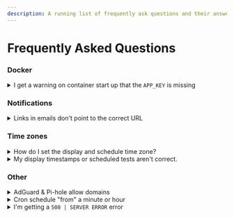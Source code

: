 ```yaml
---
description: A running list of frequently ask questions and their answers.
---
```


# Frequently Asked Questions

### Docker

<details>

<summary>I get a warning on container start up that the <code>APP_KEY</code> is missing</summary>

You can generate a key here: [https://speedtest-tracker.dev](https://speedtest-tracker.dev).

</details>

### Notifications

<details>

<summary>Links in emails don't point to the correct URL</summary>

1. Set the correct URL as the `APP_URL` environment variable
2. Restart the container

</details>

### Time zones

<details>

<summary>How do I set the display and schedule time zone?</summary>

1. Set `DISPLAY_TIMEZONE` environment variables to your local timezone.
2. Restart the container

</details>

<details>

<summary>My display timestamps or scheduled tests aren't correct.</summary>

Speedtest Tracker assumes your application and database containers are set to `UTC` by default. If your database instance has your local time zone set it needs to **match** that set in `APP_TIMEZONE` and `DISPLAY_TIMEZONE` environment variables.

Once set restart the container.

</details>

### Other

<details>

<summary>AdGuard &#x26; Pi-hole allow domains</summary>

When a speedtest is being processed Speedtest Tracker will make a call to [http://icanhazip.com](http://icanhazip.com) to get your external IP address. This is done to determine if your server has access to the internet and to check if your external IP address (WAN IP) should be skipped.

Some blocks lists will block this domain, if you're getting errors and your server has access to the internet you'll need to add this to your allow lists.

</details>

<details>

<summary>Cron schedule "from" a minute or hour</summary>

Starting your cron schedule from a minute our hour can help avoid congestion on the network or a speedtest server. This [comment](https://github.com/alexjustesen/speedtest-tracker/issues/552#issuecomment-2028532010) on the issue can help you get the formatting right.

</details>

<details>

<summary>I'm getting a <code>500 | SERVER ERROR</code> error</summary>

By default `APP_DEBUG` is set to `false` in production to prevent verbose error outputs. To debug the issue follow the steps below.

1. Set `APP_DEBUG=true` as a environment variable
2. Restart the container
3. Reproduce the error by visiting the page or performing the action that caused the error
4. View the output in the UI or in the logs to help resolve the issue, if you can not resolve it open an issue in the [GitHub](https://github.com/alexjustesen/speedtest-tracker/issues) repository
5. In the output the line that starts with `[timestamp] production.ERROR:` is the error the server ran into
6. Once the issue is resolved you can remove the `APP_DEBUG` environment variable

</details>
